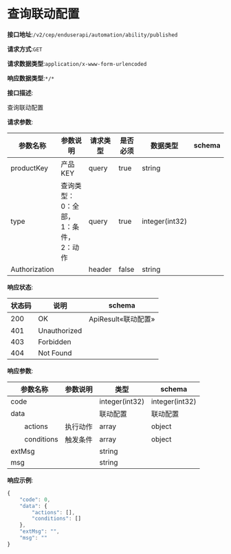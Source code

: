 # 查询联动配置


**接口地址**:`/v2/cep/enduserapi/automation/ability/published`


**请求方式**:`GET`


**请求数据类型**:`application/x-www-form-urlencoded`


**响应数据类型**:`*/*`


**接口描述**:<p>查询联动配置</p>


**请求参数**:


| 参数名称      | 参数说明                            | 请求类型 | 是否必须 | 数据类型       | schema |
| ------------- | ----------------------------------- | -------- | -------- | -------------- | ------ |
| productKey    | 产品KEY                             | query    | true     | string         |        |
| type          | 查询类型：0：全部，1：条件，2：动作 | query    | true     | integer(int32) |        |
| Authorization |                                     | header   | false    | string         |        |


**响应状态**:


| 状态码 | 说明         | schema              |
| ------ | ------------ | ------------------- |
| 200    | OK           | ApiResult«联动配置» |
| 401    | Unauthorized |                     |
| 403    | Forbidden    |                     |
| 404    | Not Found    |                     |


**响应参数**:


| 参数名称               | 参数说明 | 类型           | schema         |
| ---------------------- | -------- | -------------- | -------------- |
| code                   |          | integer(int32) | integer(int32) |
| data                   |          | 联动配置       | 联动配置       |
| &emsp;&emsp;actions    | 执行动作 | array          | object         |
| &emsp;&emsp;conditions | 触发条件 | array          | object         |
| extMsg                 |          | string         |                |
| msg                    |          | string         |                |


**响应示例**:
```javascript
{
	"code": 0,
	"data": {
		"actions": [],
		"conditions": []
	},
	"extMsg": "",
	"msg": ""
}
```
